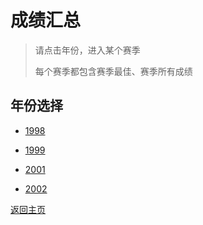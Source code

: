 # 成绩汇总


> 请点击年份，进入某个赛季
>
> 每个赛季都包含赛季最佳、赛季所有成绩

## 年份选择

- [1998](./Results/1998.md)

- [1999](./Results/1999.md)

- [2001](./Results/2001.md)

- [2002](./Results/2002.md)

[返回主页](./Profile.md)
